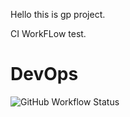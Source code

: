 Hello this is gp project.

CI WorkFLow test.

# DevOps
![GitHub Workflow Status](https://img.shields.io/github/actions/workflow/status/40794422HtetEaindrayOo11/DevOps_Gp_project/main.yml?branch=main&style=flat-square)